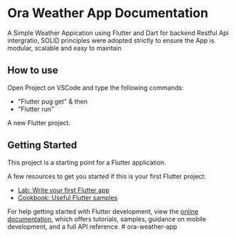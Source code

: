 # Ora Weather App Documentation

A Simple Weather Appication using Flutter and Dart for backend Restful Api intergratio, SOLID principles were adopted strictly to ensure the App is modular, scalable and easy to maintain

## How to use
  Open Project on VSCode and type the following commands:
- "Flutter pug get" & then
- "Flutter run"

A new Flutter project.

## Getting Started

This project is a starting point for a Flutter application.

A few resources to get you started if this is your first Flutter project:

- [Lab: Write your first Flutter app](https://docs.flutter.dev/get-started/codelab)
- [Cookbook: Useful Flutter samples](https://docs.flutter.dev/cookbook)

For help getting started with Flutter development, view the
[online documentation](https://docs.flutter.dev/), which offers tutorials,
samples, guidance on mobile development, and a full API reference.
#   o r a - w e a t h e r - a p p  
 